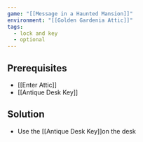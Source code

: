 ```yaml
---
game: "[[Message in a Haunted Mansion]]"
environment: "[[Golden Gardenia Attic]]"
tags:
  - lock and key
  - optional
---
```

## Prerequisites
* [[Enter Attic]]
* [[Antique Desk Key]]
## Solution
* Use the [[Antique Desk Key]]on the desk